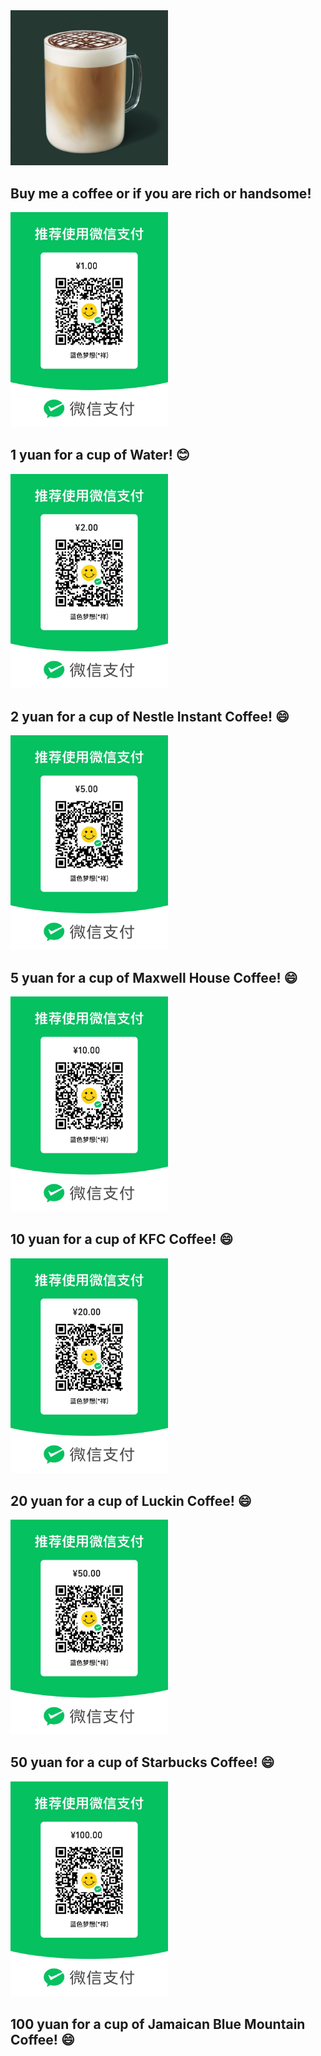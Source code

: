

<img src="./coffee.jpg"  width="50%" height="50%"/>

## Buy me a coffee or if you are rich or handsome!

<img src="./1-yuan.jpg"  width="50%" height="50%"/>

## 1 yuan for a cup of Water! 😊

<img src="./2-yuan.jpg"  width="50%" height="50%"/>

## 2 yuan for a cup of Nestle Instant Coffee! 😄

<img src="./5-yuan.jpg"  width="50%" height="50%"/>

## 5 yuan for a cup of Maxwell House Coffee! 😄

<img src="./10-yuan.jpg"  width="50%" height="50%"/>

## 10 yuan for a cup of KFC Coffee! 😄

<img src="./20-yuan.jpg"  width="50%" height="50%"/>

## 20 yuan for a cup of Luckin Coffee! 😄

<img src="./50-yuan.jpg"  width="50%" height="50%"/>

## 50 yuan for a cup of Starbucks Coffee! 😄

<img src="./100-yuan.jpg"  width="50%" height="50%"/>

## 100 yuan for a cup of Jamaican Blue Mountain Coffee! 😄

